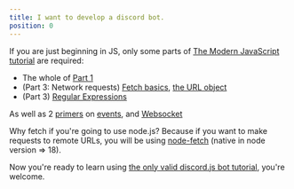 ```yaml
---
title: I want to develop a discord bot.
position: 0
---
```


If you are just beginning in JS, only some parts of [The Modern JavaScript tutorial](<https://javascript.info/>) are required:
- The whole of [Part 1](<https://javascript.info/js>)
- (Part 3: Network requests) [Fetch basics](<https://javascript.info/fetch-basics>), [the URL object](<https://javascript.info/url>)
- (Part 3) [Regular Expressions](<https://javascript.info/regular-expressions>)

As well as 2 [primers](<https://nodejs.dev/en/learn/the-nodejs-event-emitter/>) on [events](<https://web.archive.org/web/20220318113645/https://nodejs.dev/learn/the-nodejs-events-module>), and [Websocket](<https://javascript.info/websocket>)

Why fetch if you're going to use node.js? Because if you want to make requests to remote URLs, you will be using [node-fetch](<https://www.npmjs.com/package/node-fetch>) (native in node version => 18).

Now you're ready to learn using [the only valid discord.js bot tutorial](<https://discordjs.guide/>), you're welcome.

